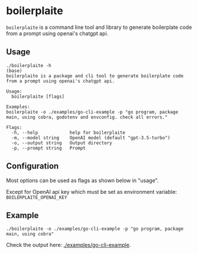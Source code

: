 # boilerplaite

`boilerplaite` is a command line tool and library to generate boilerplate code from a prompt using openai's chatgpt api.

## Usage

```
./boilerplaite -h                                                                                                                        (base)
boilerplaite is a package and cli tool to generate boilerplate code from a prompt using openai's chatgpt api.

Usage:
  boilerplaite [flags]

Examples:
boilerplaite -o ./examples/go-cli-example -p "go program, package main, using cobra, godotenv and envconfig. check all errors."

Flags:
  -h, --help            help for boilerplaite
  -m, --model string    OpenAI model (default "gpt-3.5-turbo")
  -o, --output string   Output directory
  -p, --prompt string   Prompt
```

## Configuration

Most options can be used as flags as shown below in "usage".

Except for OpenAI api key which must be set as environment variable: `BOILERPLAITE_OPENAI_KEY`

## Example

```
./boilerplaite -o ./examples/go-cli-example -p "go program, package main, using cobra"
```

Check the output here: [./examples/go-cli-example](./examples/go-cli-example).
